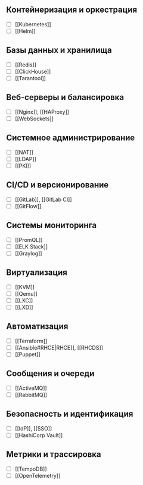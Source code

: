 
## Контейнеризация и оркестрация
- [ ] [[Kubernetes]]
- [ ] [[Helm]]

## Базы данных и хранилища
- [ ] [[Redis]]
- [ ] [[ClickHouse]]
- [ ] [[Tarantool]]

## Веб-серверы и балансировка
- [ ] [[Nginx]], [[HAProxy]]
- [ ] [[WebSockets]]

## Системное администрирование
- [ ] [[NAT]]
- [ ] [[LDAP]]
- [ ] [[PKI]]

## CI/CD и версионирование
- [ ] [[GitLab]], [[GitLab CI]]
- [ ] [[GitFlow]]

## Системы мониторинга
- [ ] [[PromQL]]
- [ ] [[ELK Stack]]
- [ ] [[Graylog]]

## Виртуализация
- [ ] [[KVM]]
- [ ] [[Qemu]]
- [ ] [[LXC]]
- [ ] [[LXD]]

## Автоматизация
- [ ] [[Terraform]]
- [ ] [[Ansible#RHCE|RHCE]], [[RHCDS]]
- [ ] [[Puppet]]

## Сообщения и очереди
- [ ] [[ActiveMQ]]
- [ ] [[RabbitMQ]]

## Безопасность и идентификация
- [ ] [[IdP]], [[SSO]]
- [ ] [[HashiCorp Vault]]

## Метрики и трассировка
- [ ] [[TempoDB]]
- [ ] [[OpenTelemetry]]
